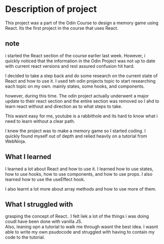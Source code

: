 # Description of project 
This project was a part of the Odin Course to design a memory game using React. 
Its the first project in the course that uses React.

## note 
i started the React section of the course earlier last week.  However, i quickly noticed that the information in the Odin Project was not up to date with current react versions and rest assured confusion hit hard. 

I decided to take a step back and do some research on the current state of React and how to use it.  I used teh odin projects topic to start researching each topic on my own. 
mainly states, some hooks, and components.

however, during this time.  The odin project actually underwent a major update to their react section and the entire section was removed so I ahd to learn react without and direction as to what steps to take.  

This wasnt easy for me, youtube is a rabbithole and its hard to know what i need to learn without a clear path.  

I knew the project was to make a memory game so I started coding.  I quickly found myself out of depth and relied heavily on a tutorial from WebNinja. 

## What I learned
I learned a lot about React and how to use it.  I learned how to use states, how to use hooks, how to use components, and how to use props.  I also learned how to use the useEffect hook. 

I also learnt a lot more about array methods and how to use more of them.  

## What I struggled with
grasping the concept of React.. I felt liek a lot of the things i was doing coudl have been done with vanilla JS.  
Also, leaning opn a tutorial to walk me through wasnt the best idea. I wasnt able to write my own psudocode and struggled with having to contain my code to the tutorial.

